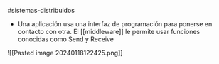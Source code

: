 #sistemas-distribuidos 

- Una aplicación usa una interfaz de programación para ponerse en contacto con otra. El [[middleware]] le permite usar funciones conocidas como Send y Receive 

![[Pasted image 20240118122425.png]]